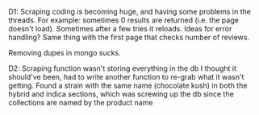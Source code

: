 D1:
Scraping coding is becoming huge, and having some problems in the threads.  For example:
sometimes 0 results are returned (i.e. the page doesn't load).  Sometimes after a few tries it reloads.  Ideas for error handling?
Same thing with the first page that checks number of reviews.  

Removing dupes in mongo sucks.


D2:
Scraping function wasn't storing everything in the db I thought it should've been, had to write another function to re-grab what it wasn't getting.  Found a strain with the same name (chocolate kush) in both the hybrid and indica sections, which was screwing up the db since the collections are named by the product name
